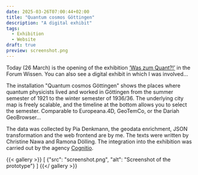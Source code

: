 ```yaml
---
date: 2025-03-26T07:00:44+02:00
title: "Quantum cosmos Göttingen"
description: "A digital exhibit"
tags:
  - Exhibition
  - Website
draft: true
preview: screenshot.png
---
```


Today (26 March) is the opening of the exhibition [‘Was zum Quant?!’](https://www.forum-wissen.de/event/eroeffnung-was-zum-quant/) in the Forum Wissen. You can also see a digital exhibit in which I was involved...
<!--more-->

The installation "Quantum cosmos Göttingen" shows the places where quantum physicists lived and worked in Göttingen from the summer semester of 1921 to the winter semester of 1936/36. The underlying city map is freely scalable, and the timeline at the bottom allows you to select the semester.
Comparable to Europeana.4D, GeoTemCo, or the Dariah GeoBrowser...

The data was collected by Pia Denkmann, the geodata enrichment, JSON transformation and the web frontend are by me. The texts were written by Christine Nawa and Ramona Dölling. The integration into the exhibition was carried out by the agency [Cognitio](https://www.cognitio.de/).

{{< gallery >}}
[
  {"src": "screenshot.png", "alt": "Screenshot of the prototype"}
]
{{</ gallery >}}
